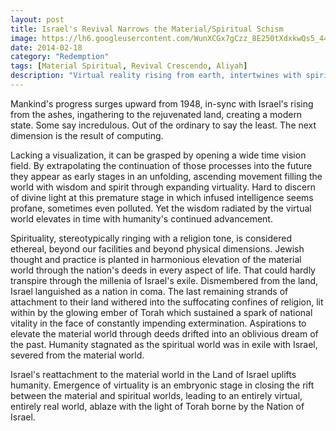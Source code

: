 ```yaml
---
layout: post
title: Israel's Revival Narrows the Material/Spiritual Schism
image: https://lh6.googleusercontent.com/WunXCGx7gCzz_8E250tXdxkwQs5_44TYz1rcvTE5rbY=w687-h207-p-no
date: 2014-02-18
category: "Redemption"
tags: [Material Spiritual, Revival Crescendo, Aliyah]
description: "Virtual reality rising from earth, intertwines with spirituality, down here"
---
```

Mankind's progress surges upward from 1948, in-sync with Israel's rising from the ashes, ingathering to the rejuvenated land, creating a modern state. Some say incredulous. Out of the ordinary to say the least. The next dimension is the result of computing.

Lacking a visualization, it can be grasped by opening a wide time vision field. By extrapolating the continuation of those processes into the future they appear as early stages in an unfolding, ascending movement filling the world with wisdom and spirit through expanding virtuality. Hard to discern of divine light at this premature stage in which infused intelligence seems profane, sometimes even polluted. Yet the wisdom radiated by the virtual world elevates in time with humanity's continued advancement.

Spirituality, stereotypically ringing with a religion tone, is considered ethereal, beyond our facilities and beyond physical dimensions. Jewish thought and practice is planted in harmonious elevation of the material world through the nation's deeds in every aspect of life. That could hardly transpire through the millenia of Israel's exile. Dismembered from the land, Israel languished as a nation in coma. The last remaining strands of attachment to their land withered into the suffocating confines of religion, lit within by the glowing ember of Torah which sustained a spark of national vitality in the face of constantly impending extermination. Aspirations to elevate the material world through deeds drifted into an oblivious dream of the past. Humanity stagnated as the spiritual world was in exile with Israel, severed from the material world.

Israel's reattachment to the material world in the Land of Israel uplifts humanity. Emergence of virtuality is an embryonic stage in closing the rift between the material and spiritual worlds, leading to an entirely virtual, entirely real world, ablaze with the light of Torah borne by the Nation of Israel.
